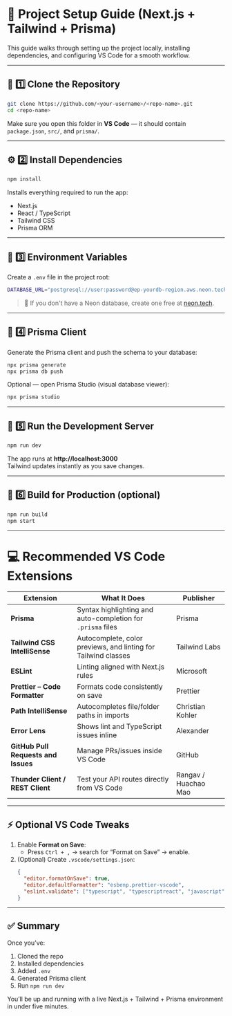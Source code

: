 # 🧩 Project Setup Guide (Next.js + Tailwind + Prisma)

This guide walks through setting up the project locally, installing dependencies, and configuring VS Code for a smooth workflow.

---

## 🚀 1️⃣ Clone the Repository

```bash
git clone https://github.com/<your-username>/<repo-name>.git
cd <repo-name>
```

Make sure you open this folder in **VS Code** — it should contain `package.json`, `src/`, and `prisma/`.

---

## ⚙️ 2️⃣ Install Dependencies

```bash
npm install
```

Installs everything required to run the app:
- Next.js  
- React / TypeScript  
- Tailwind CSS  
- Prisma ORM  

---

## 🧮 3️⃣ Environment Variables

Create a `.env` file in the project root:

```bash
DATABASE_URL="postgresql://user:password@ep-yourdb-region.aws.neon.tech/neondb?sslmode=require"
```

> 🧠 If you don't have a Neon database, create one free at [neon.tech](https://neon.tech).

---

## 🔧 4️⃣ Prisma Client

Generate the Prisma client and push the schema to your database:

```bash
npx prisma generate
npx prisma db push
```

Optional — open Prisma Studio (visual database viewer):

```bash
npx prisma studio
```

---

## 🎨 5️⃣ Run the Development Server

```bash
npm run dev
```

The app runs at **http://localhost:3000**  
Tailwind updates instantly as you save changes.

---

## 🧱 6️⃣ Build for Production (optional)

```bash
npm run build
npm start
```

---

# 💻 Recommended VS Code Extensions

| Extension | What It Does | Publisher |
|------------|---------------|------------|
| **Prisma** | Syntax highlighting and auto-completion for `.prisma` files | Prisma |
| **Tailwind CSS IntelliSense** | Autocomplete, color previews, and linting for Tailwind classes | Tailwind Labs |
| **ESLint** | Linting aligned with Next.js rules | Microsoft |
| **Prettier – Code Formatter** | Formats code consistently on save | Prettier |
| **Path IntelliSense** | Autocompletes file/folder paths in imports | Christian Kohler |
| **Error Lens** | Shows lint and TypeScript issues inline | Alexander |
| **GitHub Pull Requests and Issues** | Manage PRs/issues inside VS Code | GitHub |
| **Thunder Client / REST Client** | Test your API routes directly from VS Code | Rangav / Huachao Mao |

---

## ⚡ Optional VS Code Tweaks

1. Enable **Format on Save**:  
   - Press `Ctrl + ,` → search for “Format on Save” → enable.  
2. (Optional) Create `.vscode/settings.json`:
   ```json
   {
     "editor.formatOnSave": true,
     "editor.defaultFormatter": "esbenp.prettier-vscode",
     "eslint.validate": ["typescript", "typescriptreact", "javascript", "javascriptreact"]
   }
   ```

---

## ✅ Summary

Once you’ve:
1. Cloned the repo  
2. Installed dependencies  
3. Added `.env`  
4. Generated Prisma client  
5. Run `npm run dev`

You’ll be up and running with a live Next.js + Tailwind + Prisma environment in under five minutes.
